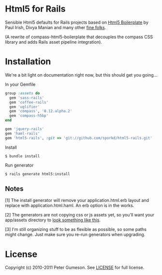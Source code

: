 Html5 for Rails
=========================

Sensible Html5 defaults for Rails projects based on [Html5 Boilerplate](http://html5boilerplate.com)
by Paul Irish, Divya Manian and many other [fine folks](https://github.com/h5bp/html5-boilerplate/contributors).

(A rewrite of compass-html5-boilerplate that decouples the compass CSS library and adds Rails asset pipeline integration).

Installation
=========================

We're a bit light on documentation right now, but this should get you going...

In your Gemfile

```ruby
group :assets do
  gem 'sass-rails'
  gem 'coffee-rails'
  gem 'uglifier'
  gem 'compass', '0.12.alpha.2'
  gem 'compass-h5bp'
end

gem 'jquery-rails'
gem 'haml-rails'
gem 'html5-rails', :git => 'git://github.com/sporkd/html5-rails.git'
```

Install

```
$ bundle install
```

Run generator

```
$ rails generate html5:install
```

Notes
---------------

[1] The install generator will remove your application.html.erb layout and
replace with application.html.haml. An erb option is in the works.

[2] The generators are not copying css or js assets yet,
so you'll want your app/assets directory to
[look something like this](https://github.com/sporkd/html5-rails/tree/master/app/assets).

[3] I'm still organizing stuff to be as flexible as possible, so some
paths might change. Just make sure you re-run generators when upgrading.


License
========

Copyright (c) 2010-2011 Peter Gumeson.
See [LICENSE](https://github.com/sporkd/html5-rails/blob/master/LICENSE) for full license.
